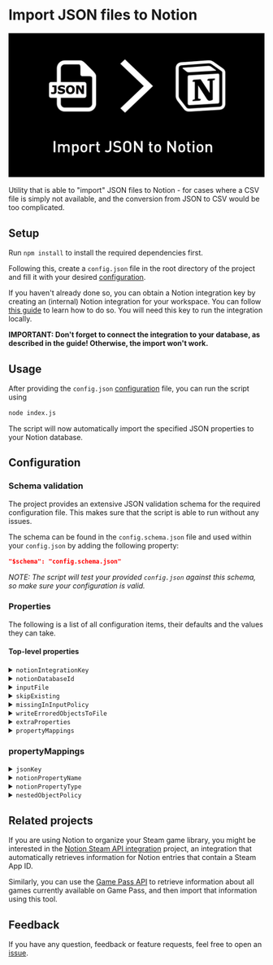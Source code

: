 # Import JSON files to Notion

![JSON to Notion banner](images/JSONToNotionBanner.png)

Utility that is able to "import" JSON files to Notion - for cases where a CSV file is simply not available, and the conversion from JSON to CSV would be too complicated.

## Setup 

Run `npm install` to install the required dependencies first.

Following this, create a `config.json` file in the root directory of the project and fill it with your desired [configuration](#configuration).

If you haven't already done so, you can obtain a Notion integration key by creating an (internal) Notion integration for your workspace.
You can follow [this guide](https://developers.notion.com/docs/create-a-notion-integration) to learn how to do so.
You will need this key to run the integration locally.

**IMPORTANT: Don't forget to connect the integration to your database, as described in the guide! Otherwise, the import won't work.**

## Usage

After providing the `config.json` [configuration](#configuration) file, you can run the script using

```bash
node index.js
```

The script will now automatically import the specified JSON properties to your Notion database.

## Configuration

### Schema validation

The project provides an extensive JSON validation schema for the required configuration file.
This makes sure that the script is able to run without any issues.

The schema can be found in the `config.schema.json` file and used within your `config.json` by adding the following property:

```json
"$schema": "config.schema.json"
```

*NOTE: The script will test your provided `config.json` against this schema, so make sure your configuration is valid.*

### Properties

The following is a list of all configuration items, their defaults and the values they can take.

#### Top-level properties

<details>
<summary><code>notionIntegrationKey</code></summary>

The secret integration key for your Notion integration. Find it on your integration dashboard after creating a new integration on https://www.notion.so/my-integrations

| Type | Default value | Possible values | Required |
| --- | --- | --- | --- |
| `string` | `""` | A valid Notion integration key | Yes |
</details>

<details>
<summary><code>notionDatabaseId</code></summary>

The ID of the database you want to run the integration on. You can find the ID in the URL of your database, e.g. https://www.notion.so/myworkspace/your-database-id

| Type | Default value | Possible values | Required |
| --- | --- | --- | --- |
| `string` | `""` | A valid Notion database ID | Yes |
</details>

<details>
<summary><code>inputFile</code></summary>

The JSON file to import to Notion.

| Type | Default value | Possible values | Required |
| --- | --- | --- | --- |
| `string` | `"input.json"` | A valid JSON file(path) | Yes |
</details>

<details>
<summary><code>skipExisting</code></summary>

Whether to skip existing entries in the database. If set to true, the script will only import entries that do not exist in the database yet.

| Type | Default value | Possible values | Required |
| --- | --- | --- | --- |
| `object` | See item below | See sections below | No |

```json
{
	"enabled": false,
	"jsonKey": "keyInJSON",
	"notionProperty": "ItemId",
	"propertyType": "number"
}
```

<h3>Possible values</h3>

<h4><code>enabled</code></h4>

Whether to skip existing entries in the database.

| Type | Default value | Possible values | Required |
| --- | --- | --- | --- |
| `boolean` | `false` | `true` or `false` | Yes |

<h4><code>jsonKey</code></h4>

The key in the JSON input that should be compared to the value of the `notionProperty`.

| Type | Default value | Possible values | Required |
| --- | --- | --- | --- |
| `string` | `"keyInJSON"` | A key that exists in the items of the input file | Yes |

<h4><code>notionProperty</code></h4>

The name of the field in the Notion database that should be compared to the value of the `jsonKey`.

| Type | Default value | Possible values | Required |
| --- | --- | --- | --- |
| `string` | `"ItemId"` | An existing Notion property name | Yes |

<h4><code>propertyType</code></h4>

The type of the property in the Notion database that should be compared to the value of the `jsonKey`.
Not all property types are supported.

| Type | Default value | Possible values | Required |
| --- | --- | --- | --- |
| `string` | `"rich_text"` | `"rich_text"`,	`"title"`, `"number"`, `"select"` or `"url"` | Yes |
</details>

<details>
<summary><code>missingInInputPolicy</code></summary>

Decide what to do with entries in the database that have the given `notionProperty` set, but do not exist in the input file (i.e., an updated dataset no longer contains this entry). If this key is omitted, no action is taken and such entries are ignored.

| Type | Default value | Possible values | Required |
| --- | --- | --- | --- |
| `object` | See item below | See sections below | No |

```json
{
	"policy": "noAction",
	"jsonKey": "keyInJSON",
	"notionProperty": "ItemId",
	"propertyType": "number",
	"alertedNotionProperty": "ItemName",
	"alertedPropertyType": "title"
}
```

<h3>Possible values</h3>

<h4><code>policy</code></h4>

The action to take when an entry exists in the database whose `notionProperty` value does not exist in the input file.

| Type | Default value | Possible values | Required |
| --- | --- | --- | --- |
| `string` | `noAction` | `noAction`, `alert` or `remove` | Yes |

<h4><code>jsonKey</code></h4>

The key in the JSON input that should be compared to the value of the `notionProperty`.

| Type | Default value | Possible values | Required |
| --- | --- | --- | --- |
| `string` | `"keyInJSON"` | A key that exists in the items of the input file | Yes |

<h4><code>notionProperty</code></h4>

The name of the field in the Notion database that should be compared to the value of the `jsonKey`.

| Type | Default value | Possible values | Required |
| --- | --- | --- | --- |
| `string` | `"ItemId"` | An existing Notion property name | Yes |

<h4><code>propertyType</code></h4>

The type of the property in the Notion database that should be compared to the value of the `jsonKey`.
Not all property types are supported.

| Type | Default value | Possible values | Required |
| --- | --- | --- | --- |
| `string` | `"rich_text"` | `"rich_text"`,	`"title"`, `"number"`, `"select"` or `"url"` | Yes |

<h4><code>alertedNotionProperty</code></h4>

The name of the field in the Notion database that should be used for logging objects missing in the input file.

| Type | Default value | Possible values | Required |
| --- | --- | --- | --- |
| `string` | `"ItemName"` | An existing Notion property name | No |

<h4><code>alertedPropertyType</code></h4>

The type of the property used for the logging.
Not all property types are supported.

| Type | Default value | Possible values | Required |
| --- | --- | --- | --- |
| `string` | `"title"` | `"rich_text"`,	`"title"`, `"number"`, `"select"` or `"url"` | Yes, if `alertedNotionProperty` is set |
</details>

<details>
<summary><code>writeErroredObjectsToFile</code></summary>

Whether to write the input objects that failed to be imported to Notion to a file. This speeds up the process of cleaning up those errors and trying again.

| Type | Default value | Possible values | Required |
| --- | --- | --- | --- |
| `boolean` | `true` | `true` or `false` | No |
</details>

<details>
<summary><code>extraProperties</code></summary>

Extra properties to add to the Notion database. These properties will be added to every row in the database.

| Type | Default value | Possible values | Required |
| --- | --- | --- | --- |
| `array` | See item below | See sections below | No |

```json
[
	{
		"notionPropertyName": "Imported by",
		"propertyValue": "Imported using JSON to Notion",
		"notionPropertyType": "rich_text"
	}
]
```

<h3>Possible values</h3>

<h4><code>notionPropertyName</code></h4>

The Notion property name to map to the JSON key.

| Type | Default value | Possible values | Required |
| --- | --- | --- | --- |
| `string` | `"Imported by"` | A valid Notion property name | Yes |

<h4><code>notionPropertyType</code></h4>

The type of the Notion property. Note: Not all property types are supported as of now. Unsupported types that may get supported later on: status, files, checkbox, email, phone number. If you would like one of these supported, please open an [issue](https://github.com/NikkelM/JSON-to-Notion/issues/new).

| Type | Default value | Possible values | Required |
| --- | --- | --- | --- |
| `string` | `"rich_text"` | `"rich_text"`,	`"title"`, `"number"`, `"select"`, `"multi_select"`, `"date"` or `"url"` | Yes |


<h4><code>propertyValue</code></h4>

The value to add to the Notion property.

| Type | Default value | Possible values | Required |
| --- | --- | --- | --- |
| `string` | `"Imported using JSON to Notion"` | The type of object depends on the `notionPropertyType` and will be passed directly to the Notion API. | Yes |
</details>

<details>
<summary><code>propertyMappings</code></summary>

The mapping of JSON keys to Notion property names. If an existing JSON key is not mapped, it will be ignored.

| Type | Default value | Possible values | Required |
| --- | --- | --- | --- |
| `array` | See item below | See sections below | Yes, at least one item |

```json
[
	{
		"jsonKey": "keyInJson",
		"notionPropertyName": "keyInNotion",
		"notionPropertyType": "rich_text",
		"nestedObjectPolicy": {
			"policy": "useNamedProperty",
			"namedProperty": "nameOfNestedProperty"
		}
	}
]
```
</details>

### propertyMappings

<details>
<summary><code>jsonKey</code></summary>

The JSON key to map to the Notion property.

| Type | Default value | Possible values | Required |
| --- | --- | --- | --- |
| `string` | `"keyInJson"` | A key that exists in the items of the input file | Yes |
</details>

<details>
<summary><code>notionPropertyName</code></summary>

The name of the Notion property to map to the JSON key.

| Type | Default value | Possible values | Required |
| --- | --- | --- | --- |
| `string` | `"keyInNotion"` | An existing Notion property name | Yes |
</details>

<details>
<summary><code>notionPropertyType</code></summary>

The type of the Notion property. Note: Not all property types are supported as of now. For `multi_select`, the input string will be split along `,` to create multiple entries. Combine this with the `nestedObjectPolicy` "`concatenateProperties`".

| Type | Default value | Possible values | Required |
| --- | --- | --- | --- |
| `string` | `"rich_text"` | `"rich_text"`,	`"title"`, `"number"`, `"select"`, `"multi_select"`, `"url"`, `"date"`, `"cover"` or `"icon"` | Yes |
</details>

<details>
<summary><code>nestedObjectPolicy</code></summary>

The policy to use when the value of the specified JSON key contains another JSON object. This is useful when the JSON value is an object that contains multiple properties that should be mapped to a single Notion property.

| Type | Default value | Possible values | Required |
| --- | --- | --- | --- |
| `object` | See item below | See sections below | No |

```json
{
	"policy": "useNamedProperty",
	"namedProperty": "nameOfNestedProperty"
}
```

<h3>Possible values</h3>

<h4><code>policy</code></h4>

The policy to use when the value of the specified JSON key contains another JSON object.

| Type | Default value | Possible values | Required |
| --- | --- | --- | --- |
| `string` | `"useNamedProperty"` | `"useNamedProperty"`, `"concatenateProperties"` or `"usePriorityList"` | Yes |

<h4><code>namedProperty</code></h4>

The name of the property to use when the `policy` is set to `useNamedProperty`.

| Type | Default value | Possible values | Required |
| --- | --- | --- | --- |
| `string` | `"namedProperty"` | A key that exists in the items of the input file | Yes, if the `policy` is `useNamedProperty` |

<h4><code>priorityList</code></h4>

The prioritized list of properties to use when the `policy` is set to `usePriorityList`. The script will use the value of the property with the highest priority.

| Type | Default value | Possible values | Required |
| --- | --- | --- | --- |
| `array` | See item below | A list of strings | Yes, if the `policy` is `usePriorityList` |

```json
[
	"highestPriorityProperty",
	"secondHighestPriorityProperty"
]
```
</details>

## Related projects

If you are using Notion to organize your Steam game library, you might be interested in the [Notion Steam API integration](https://github.com/NikkelM/Notion-Steam-API-Integration) project, an integration that automatically retrieves information for Notion entries that contain a Steam App ID.

Similarly, you can use the [Game Pass API](https://github.com/NikkelM/Game-Pass-API) to retrieve information about all games currently available on Game Pass, and then import that information using this tool.

## Feedback

If you have any question, feedback or feature requests, feel free to open an [issue](https://github.com/NikkelM/JSON-to-Notion/issues/new).